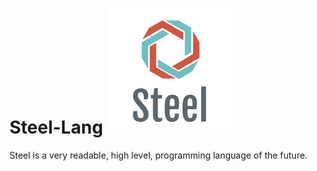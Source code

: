 # Steel-Lang ![Steel](https://raw.githubusercontent.com/crohn64/Steel-Lang/main/images/logo.png)

Steel is a very readable, high level, programming language of the future.
